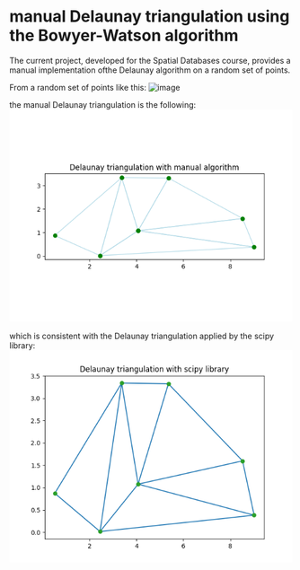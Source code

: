 # manual Delaunay triangulation using the Bowyer-Watson algorithm

The current project, developed for the Spatial Databases course, provides a manual implementation ofthe Delaunay algorithm on a random set of points.

From a random set of points like this:
![image](examples/original_points_set.png)

the manual Delaunay triangulation is the following:
![image](examples/manual_delaunay.png)

which is consistent with the Delaunay triangulation applied by the scipy library:
![image](examples/scipy_delaunay.png)
